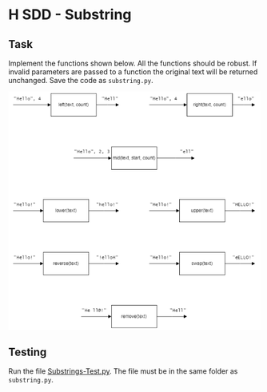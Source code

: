 # H SDD - Substring


## Task

Implement the functions shown below.  All the functions should be robust.  If invalid parameters are passed to a function the original text will be returned unchanged.  Save the code as `substring.py`.  

![functions.png](assets/functions.png)


## Testing

Run the file [Substrings-Test.py](assets/Substrings-Test.py "Download file").  The file must be in the same folder as `substring.py`.

